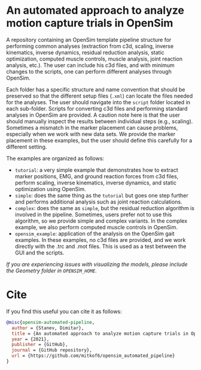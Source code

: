 # An automated approach to analyze motion capture trials in OpenSim

A repository containing an OpenSim template pipeline structure for performing
common analyses (extraction from c3d, scaling, inverse kinematics, inverse
dynamics, residual reduction analysis, static optimization, computed muscle
controls, muscle analysis, joint reaction analysis, etc.). The user can include
his c3d files, and with minimum changes to the scripts, one can perform
different analyses through OpenSim.

Each folder has a specific structure and name convention that should be
preserved so that the different setup files (`.xml`) can locate the files needed
for the analyses. The user should navigate into the `script` folder located in
each sub-folder. Scripts for converting c3d files and performing standard
analyses in OpenSim are provided. A caution note here is that the user should
manually inspect the results between individual steps (e.g., scaling). Sometimes
a mismatch in the marker placement can cause problems, especially when we work
with new data sets. We provide the marker placement in these examples, but the
user should define this carefully for a different setting.

The examples are organized as follows:

- `tutorial`: a very simple example that demonstrates how to extract marker
  positions, EMG, and ground reaction forces from c3d files, perform scaling,
  inverse kinematics, inverse dynamics, and static optimization using OpenSim.
- `simple`: does the same thing as the `tutorial` but goes one step further and
  performs additional analysis such as joint reaction calculations.
- `complex`: does the same as `simple`, but the residual reduction
  algorithm is involved in the pipeline. Sometimes, users prefer not
  to use this algorithm, so we provide simple and complex variants. In
  the complex example, we also perform computed muscle controls in
  OpenSim.
- `opensim_example`: application of the analysis on the OpenSim gait
  examples. In these examples, no c3d files are provided, and we work directly
  with the .trc and .mot files. This is used as a test between the GUI and the
  scripts.

*If you are experiencing issues with visualizing the models, please include the
Geometry folder in `OPENSIM_HOME`.*

# Cite

If you find this useful you can cite it as follows:

```bibtex
@misc{opensim-automated-pipeline,
  author = {Stanev, Dimitar},
  title = {An automated approach to analyze motion capture trials in OpenSim},
  year = {2021},
  publisher = {GitHub},
  journal = {GitHub repository},
  url = {https://github.com/mitkof6/opensim_automated_pipeline}
}
```
